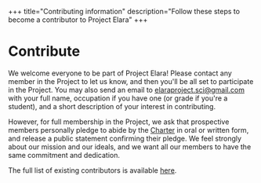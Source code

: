 +++
title="Contributing information"
description="Follow these steps to become a contributor to Project Elara"
+++

# Contribute

We welcome everyone to be part of Project Elara! Please contact any member in the Project to let us know, and then you'll be all set to participate in the Project. You may also send an email to <elaraproject.sci@gmail.com> with your full name, occupation if you have one (or grade if you're a student), and a short description of your interest in contributing.

However, for full membership in the Project, we ask that prospective members personally pledge to abide by the [Charter](@/charter.md) in oral or written form, and release a public statement confirming their pledge. We feel strongly about our mission and our ideals, and we want all our members to have the same commitment and dedication.

The full list of existing contributors is available [here](@/contributors-list.md).
